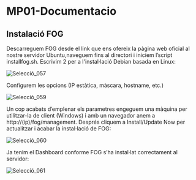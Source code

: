 # MP01-Documentacio

## Instalació FOG
Descarreguem FOG desde el link que ens ofereix la pàgina web oficial al nostre servidor Ubuntu,naveguem fins al directori i iniciem l’script installfog.sh. Escrivim 2 per a l'instal·lació Debian basada en Linux:

![Selecció_057](https://github.com/EricQC94/MP01-Documentacio/assets/113598440/c6a755d3-73ba-4639-86dd-320bd0908714)

Configurem les opcions (IP estàtica, màscara, hostname, etc.)

![Selecció_059](https://github.com/EricQC94/MP01-Documentacio/assets/113598440/390bdd9c-2dc6-4fc3-b80f-e14f18692dbf)

Un cop acabats d’emplenar els parametres engeguem una màquina per utilitzar-la de client (Windows) i amb un navegador anem a http://(ip)/fog/management. Després cliquem a Install/Update Now per actualitzar i acabar la instal·lació de FOG:

![Selecció_060](https://github.com/EricQC94/MP01-Documentacio/assets/113598440/037c8d70-c07b-4c18-a213-87dce89227a3)

Ja tenim el Dashboard conforme FOG s’ha instal·lat correctament al servidor:

![Selecció_061](https://github.com/EricQC94/MP01-Documentacio/assets/113598440/b54b645b-4f3a-4a59-bf32-d3f5d8305061)

